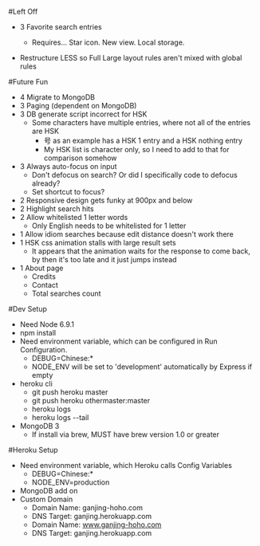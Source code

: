 #Left Off
* 3 Favorite search entries
    * Requires... Star icon. New view. Local storage.

* Restructure LESS so Full Large layout rules aren't mixed with global rules

#Future Fun
* 4 Migrate to MongoDB
* 3 Paging (dependent on MongoDB)
* 3 DB generate script incorrect for HSK
    * Some characters have multiple entries, where not all of the entries are HSK
        * 号 as an example has a HSK 1 entry and a HSK nothing entry
        * My HSK list is character only, so I need to add to that for comparison somehow
* 3 Always auto-focus on input
    * Don't defocus on search? Or did I specifically code to defocus already?
    * Set shortcut to focus?
* 2 Responsive design gets funky at 900px and below
* 2 Highlight search hits
* 2 Allow whitelisted 1 letter words
    * Only English needs to be whitelisted for 1 letter
* 1 Allow idiom searches because edit distance doesn't work there
* 1 HSK css animation stalls with large result sets
    * It appears that the animation waits for the response to come back, by then it's too late and it just jumps instead
* 1 About page
    * Credits
    * Contact
    * Total searches count

#Dev Setup
* Need Node 6.9.1
* npm install
* Need environment variable, which can be configured in Run Configuration.
    * DEBUG=Chinese:*
    * NODE_ENV will be set to 'development' automatically by Express if empty
* heroku cli
    * git push heroku master
    * git push heroku othermaster:master
    * heroku logs
    * heroku logs --tail
* MongoDB 3
    * If install via brew, MUST have brew version 1.0 or greater

#Heroku Setup
* Need environment variable, which Heroku calls Config Variables
    * DEBUG=Chinese:*
    * NODE_ENV=production
* MongoDB add on
* Custom Domain
    * Domain Name: ganjing-hoho.com
    * DNS Target: ganjing.herokuapp.com
    * Domain Name: www.ganjing-hoho.com
    * DNS Target: ganjing.herokuapp.com